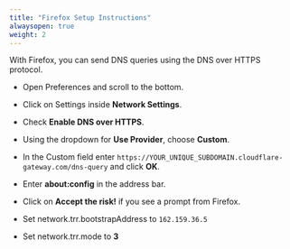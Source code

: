 ```yaml
---
title: "Firefox Setup Instructions"
alwaysopen: true
weight: 2
---
```

With Firefox, you can send DNS queries using the DNS over HTTPS protocol.  

* Open Preferences and scroll to the bottom.

* Click on Settings inside **Network Settings**.

* Check **Enable DNS over HTTPS**.

* Using the dropdown for **Use Provider**, choose **Custom**.

* In the Custom field enter `https://YOUR_UNIQUE_SUBDOMAIN.cloudflare-gateway.com/dns-query` and click **OK**.

* Enter **about:config** in the address bar.

* Click on **Accept the risk!** if you see a prompt from Firefox.

* Set network.trr.bootstrapAddress to `162.159.36.5`

* Set network.trr.mode to **3**
